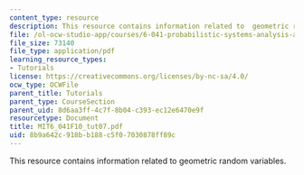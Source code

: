 ```yaml
---
content_type: resource
description: This resource contains information related to  geometric random variables.
file: /ol-ocw-studio-app/courses/6-041-probabilistic-systems-analysis-and-applied-probability-fall-2010/8b9a642c918bb188c5f07030878ff89c_MIT6_041F10_tut07.pdf
file_size: 73140
file_type: application/pdf
learning_resource_types:
- Tutorials
license: https://creativecommons.org/licenses/by-nc-sa/4.0/
ocw_type: OCWFile
parent_title: Tutorials
parent_type: CourseSection
parent_uid: 8d6aa3ff-4c7f-8b04-c393-ec12e6470e9f
resourcetype: Document
title: MIT6_041F10_tut07.pdf
uid: 8b9a642c-918b-b188-c5f0-7030878ff89c
---
```

This resource contains information related to  geometric random variables.